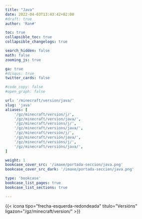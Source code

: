 ```yaml
---
title: "Java"
date: 2022-04-03T13:43:42+02:00
#draft: true
author: 'Ran#'

toc: true
collapsible_toc: true
collapsible_changelogs: true

search_hidden: false
math: false
zooming_js: true

ga: true
#disqus: true
twitter_cards: false

#code_copy: false
#open_graph: false

url: '/minecraft/version/java/'
slug: 'java'
aliases: [
    '/gz/minecraft/version/j/',
    '/gz/minecraft/version/java/',
    '/gz/minecraft/versions/j/',
    '/gz/minecraft/versions/java/',
    '/gz/minecraft/versión/j/',
    '/gz/minecraft/versión/java/',
    '/gz/minecraft/versións/j/',
    '/gz/minecraft/versións/java/',
]

weight: 1
bookcase_cover_src: '/imaxe/portada-seccion/java.png'
bookcase_cover_src_dark: '/imaxe/portada-seccion/java.png'

type: 'bookcase'
bookcase_list_pages: true
bookcase_list_sections: true

---
```


{{< icona tipo="frecha-esquerda-redondeada" titulo="Versións" ligazon="/gz/minecraft/version/" >}}
